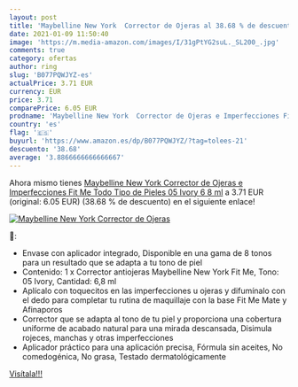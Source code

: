 ```yaml
---
layout: post
title: 'Maybelline New York  Corrector de Ojeras al 38.68 % de descuento'
date: 2021-01-09 11:50:40
image: 'https://m.media-amazon.com/images/I/31gPtYG2suL._SL200_.jpg'
comments: true
category: ofertas
author: ring
slug: 'B077PQWJYZ-es'
actualPrice: 3.71 EUR
currency: EUR
price: 3.71
comparePrice: 6.05 EUR
prodname: 'Maybelline New York  Corrector de Ojeras e Imperfecciones Fit Me  Todo Tipo de Pieles  05 Ivory  6 8 ml'
country: 'es'
flag: '🇪🇸'
buyurl: 'https://www.amazon.es/dp/B077PQWJYZ/?tag=tolees-21'
descuento: '38.68'
average: '3.8866666666666667'
---
```


Ahora mismo tienes [Maybelline New York  Corrector de Ojeras e Imperfecciones Fit Me  Todo Tipo de Pieles  05 Ivory  6 8 ml](https://www.amazon.es/dp/B077PQWJYZ/?tag=tolees-21) a 3.71 EUR (original: 6.05 EUR) (38.68 %  de descuento) en el siguiente enlace!

[![Maybelline New York  Corrector de Ojeras](https://m.media-amazon.com/images/I/31gPtYG2suL._SL200_.jpg)](https://www.amazon.es/dp/B077PQWJYZ/?tag=tolees-21)

🔎:

- Envase con aplicador integrado, Disponible en una gama de 8 tonos para un resultado que se adapta a tu tono de piel
- Contenido: 1 x Corrector antiojeras Maybelline New York Fit Me, Tono: 05 Ivory, Cantidad: 6,8 ml
- Aplícalo con toquecitos en las imperfecciones u ojeras y difumínalo con el dedo para completar tu rutina de maquillaje con la base Fit Me Mate y Afinaporos
- Corrector que se adapta al tono de tu piel y proporciona una cobertura uniforme de acabado natural para una mirada descansada, Disimula rojeces, manchas y otras imperfecciones
- Aplicador práctico para una aplicación precisa, Fórmula sin aceites, No comedogénica, No grasa, Testado dermatológicamente

[Visítala!!!](https://www.amazon.es/dp/B077PQWJYZ/?tag=tolees-21)
